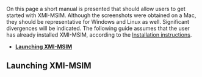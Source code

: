 On this page a short manual is presented that should allow users to get started with XMI-MSIM. Although the screenshots were obtained on a Mac, they should be representative for Windows and Linux as well. Significant divergences will be indicated.
The following guide assumes that the user has already installed XMI-MSIM, according to the [Installation instructions](../Installation-instructions).


* **[Launching XMI-MSIM](#start_xmi_msim)**




## <a id="start_xmi_msim"></a>Launching XMI-MSIM


